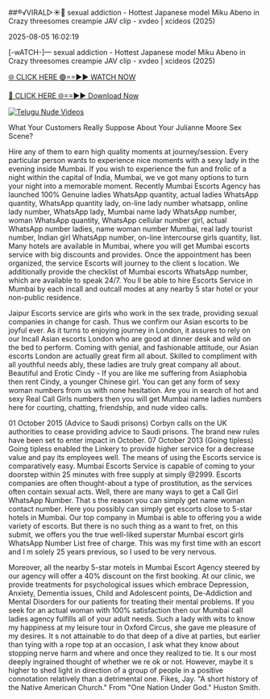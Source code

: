 ##®️√VIRAL▷☀️👄    sexual addiction - Hottest Japanese model Miku Abeno in Crazy threesomes creampie JAV clip - xvdeo &#124; xcideos (2025)

2025-08-05 16:02:19



[-wATCH-]—    sexual addiction - Hottest Japanese model Miku Abeno in Crazy threesomes creampie JAV clip - xvdeo &#124; xcideos (2025)

[🌐 CLICK HERE 🟢==►► WATCH NOW](https://www.youtucams.com/tracking/githubcom)

[🔴 CLICK HERE 🌐==►► Download Now](https://www.youtucams.com/tracking/githubcom)

[![Telugu Nude Videos](https://i.imgur.com/dJHk4Zq.gif)](https://www.youtucams.com/tracking/githubcom)



What Your Customers Really Suppose About Your Julianne Moore Sex Scene?

Hire any of them to earn high quality moments at journey/session. Every particular person wants to experience nice moments with a sexy lady in the evening inside Mumbai. If you wish to experience the fun and frolic of a night within the capital of India, Mumbai, we ve got many options to turn your night into a memorable moment. Recently Mumbai Escorts Agency has launched 100% Genuine ladies WhatsApp quantity, actual ladies WhatsApp quantity, WhatsApp quantity lady, on-line lady number whatsapp, online lady number, WhatsApp lady, Mumbai name lady WhatsApp number, woman WhatsApp quantity, WhatsApp cellular number girl, actual WhatsApp number ladies, name woman number Mumbai, real lady tourist number, Indian girl WhatsApp number, on-line intercourse girls quantity, list. Many hotels are available in Mumbai, where you will get Mumbai escorts service with big discounts and provides. Once the appointment has been organized, the service Escorts will journey to the client s location. We additionally provide the checklist of Mumbai escorts WhatsApp number, which are available to speak 24/7. You ll be able to hire Escorts Service in Mumbai by each incall and outcall modes at any nearby 5 star hotel or your non-public residence.

Jaipur Escorts service are girls who work in the sex trade, providing sexual companies in change for cash. Thus we confirm our Asian escorts to be joyful ever. As it turns to enjoying journey in London, it assures to rely on our Incall Asian escorts London who are good at dinner desk and wild on the bed to perform. Coming with genial, and fashionable attitude, our Asian escorts London are actually great firm all about. Skilled to compliment with all youthful needs ably, these ladies are truly great company all about. Beautiful and Erotic Cindy - If you are like me suffering from  Asiaphobia  then rent Cindy, a younger Chinese girl. You can get any form of sexy woman numbers from us with none hesitation. Are you in search of hot and sexy Real Call Girls numbers then you will get Mumbai name ladies numbers here for courting, chatting, friendship, and nude video calls.

01 October 2015 (Advice to Saudi prisons) Corbyn calls on the UK authorities to cease providing advice to Saudi prisons. The brand new rules have been set to enter impact in October. 07 October 2013 (Going tipless) Going tipless enabled the Linkery to provide higher service for a decrease value and pay its employees well. The means of using the Escorts service is comparatively easy. Mumbai Escorts Service is capable of coming to your doorstep within 25 minutes with free supply at simply @2999. Escorts companies are often thought-about a type of prostitution, as the services often contain sexual acts. Well, there are many ways to get a Call Girl WhatsApp Number. That s the reason you can simply get name woman contact number. Here you possibly can simply get escorts close to 5-star hotels in Mumbai. Our top company in Mumbai is able to offering you a wide variety of escorts. But there is no such thing as a want to fret, on this submit, we offers you the true well-liked superstar Mumbai escort girls WhatsApp Number List free of charge. This was my first time with an escort and I m solely 25 years previous, so I used to be very nervous.

Moreover, all the nearby 5-star motels in Mumbai Escort Agency steered by our agency will offer a 40% discount on the first booking. At our clinic, we provide treatments for psychological issues which embrace Depression, Anxiety, Dementia issues, Child and Adolescent points, De-Addiction and Mental Disorders for our patients for treating their mental problems. If you seek for an actual woman with 100% satisfaction then our Mumbai call ladies agency fulfills all of your adult needs. Such a lady with wits to know my happiness at my leisure tour in Oxford Circus, she gave me pleasure of my desires. It s not attainable to do that deep of a dive at parties, but earlier than tying with a rope top at an occasion, I ask what they know about stopping nerve harm and where and once they realized to tie. It s our most deeply ingrained thought of whether we re ok or not. However, maybe it s higher to shed light in direction of a group of people in a positive connotation relatively than a detrimental one. Fikes, Jay. "A short history of the Native American Church." From "One Nation Under God." Huston Smith.